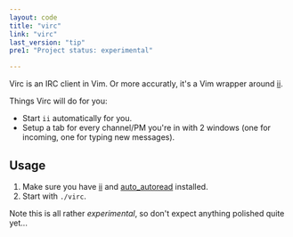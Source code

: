 ```yaml
---
layout: code
title: "virc"
link: "virc"
last_version: "tip"
pre1: "Project status: experimental"

---
```


Virc is an IRC client in Vim. Or more accuratly, it's a Vim wrapper around
[ii][ii].

Things Virc will do for you:

- Start `ii` automatically for you.
- Setup a tab for every channel/PM you're in with 2 windows (one for incoming,
  one for typing new messages).


Usage
-----
1. Make sure you have [ii][ii] and [auto\_autoread][read] installed.
1. Start with `./virc`.

Note this is all rather *experimental*, so don't expect anything polished quite
yet...



[ii]: http://tools.suckless.org/ii/
[read]: http://code.arp242.net/auto_autoread.vim/
